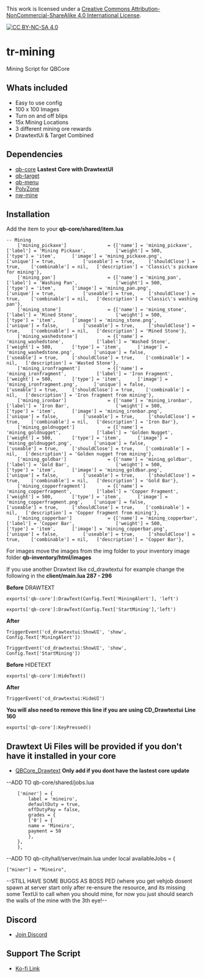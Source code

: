 This work is licensed under a [Creative Commons Attribution-NonCommercial-ShareAlike 4.0
International License][cc-by-nc-sa].

[![CC BY-NC-SA 4.0][cc-by-nc-sa-image]][cc-by-nc-sa]

[cc-by-nc-sa]: http://creativecommons.org/licenses/by-nc-sa/4.0/
[cc-by-nc-sa-image]: https://licensebuttons.net/l/by-nc-sa/4.0/88x31.png
[cc-by-nc-sa-shield]: https://img.shields.io/badge/License-CC%20BY--NC--SA%204.0-lightgrey.svg

# tr-mining
Mining Script for QBCore

## Whats included
- Easy to use config
- 100 x 100 Images
- Turn on and off blips
- 15x Mining Locations
- 3 different mining ore rewards
- DrawtextUi & Target Combined

## Dependencies
- [qb-core](https://github.com/qbcore-framework/qb-core) **Lastest Core with DrawtextUI**
- [qb-target](https://github.com/BerkieBb/qb-target)
- [qb-menu](https://github.com/qbcore-framework/qb-menu)
- [PolyZone](https://github.com/mkafrin/PolyZone)
- [nw-mine](https://github.com/Nowimps8/nw_mine)

## Installation

Add the item to your **qb-core/shared/item.lua**
```
-- Mining
	['mining_pickaxe'] 			     = {['name'] = 'mining_pickaxe', 				['label'] = 'Mining Pickaxe', 			['weight'] = 500, 		['type'] = 'item', 		['image'] = 'mining_pickaxe.png', 			['unique'] = true, 			['useable'] = true, 	['shouldClose'] = true,	   ['combinable'] = nil,   ['description'] = 'Classic\'s pickaxe for mining'},
	['mining_pan'] 			    	 = {['name'] = 'mining_pan', 					['label'] = 'Washing Pan', 				['weight'] = 500, 		['type'] = 'item', 		['image'] = 'mining_pan.png', 				['unique'] = true, 			['useable'] = true, 	['shouldClose'] = true,	   ['combinable'] = nil,   ['description'] = 'Classic\'s washing pan'},
	['mining_stone'] 			     = {['name'] = 'mining_stone', 					['label'] = 'Mined Stone', 				['weight'] = 500, 		['type'] = 'item', 		['image'] = 'mining_stone.png', 			['unique'] = false, 		['useable'] = true, 	['shouldClose'] = true,	   ['combinable'] = nil,   ['description'] = 'Mined Stone'},
	['mining_washedstone'] 			 = {['name'] = 'mining_washedstone', 			['label'] = 'Washed Stone', 			['weight'] = 500, 		['type'] = 'item', 		['image'] = 'mining_washedstone.png', 		['unique'] = false, 		['useable'] = true, 	['shouldClose'] = true,	   ['combinable'] = nil,   ['description'] = 'Wasted Stone'},
	['mining_ironfragment'] 		 = {['name'] = 'mining_ironfragment', 			['label'] = 'Iron Fragment', 			['weight'] = 500, 		['type'] = 'item', 		['image'] = 'mining_ironfragment.png', 		['unique'] = false, 		['useable'] = true, 	['shouldClose'] = true,	   ['combinable'] = nil,   ['description'] = 'Iron fragment from mining'},
	['mining_ironbar'] 				 = {['name'] = 'mining_ironbar', 				['label'] = 'Iron Bar', 				['weight'] = 500, 		['type'] = 'item', 		['image'] = 'mining_ironbar.png', 			['unique'] = false, 		['useable'] = true, 	['shouldClose'] = true,	   ['combinable'] = nil,   ['description'] = 'Iron Bar'},
	['mining_goldnugget'] 			 = {['name'] = 'mining_goldnugget', 			['label'] = 'Golden Nugget', 			['weight'] = 500, 		['type'] = 'item', 		['image'] = 'mining_goldnugget.png', 		['unique'] = false, 		['useable'] = true, 	['shouldClose'] = true,	   ['combinable'] = nil,   ['description'] = 'Golden nugget from mining'},
	['mining_goldbar'] 				 = {['name'] = 'mining_goldbar', 				['label'] = 'Gold Bar', 				['weight'] = 500, 		['type'] = 'item', 		['image'] = 'mining_goldbar.png', 			['unique'] = false, 		['useable'] = true, 	['shouldClose'] = true,	   ['combinable'] = nil,   ['description'] = 'Gold Bar'},
	['mining_copperfragment'] 		 = {['name'] = 'mining_copperfragment', 		['label'] = 'Copper Fragment', 			['weight'] = 500, 		['type'] = 'item', 		['image'] = 'mining_copperfragment.png', 	['unique'] = false, 		['useable'] = true, 	['shouldClose'] = true,	   ['combinable'] = nil,   ['description'] = 'Copper fragment from mining'},
	['mining_copperbar'] 			 = {['name'] = 'mining_copperbar', 				['label'] = 'Copper Bar', 				['weight'] = 500, 		['type'] = 'item', 		['image'] = 'mining_copperbar.png', 		['unique'] = false, 		['useable'] = true, 	['shouldClose'] = true,	   ['combinable'] = nil,   ['description'] = 'Copper Bar'},

```
For images move the images from the img folder to your inventory image folder **qb-inventory/html/images**

If you use another Drawtext like cd_drawtextui for example change the following in the **client/main.lua 287 - 296**

**Before** DRAWTEXT
```
exports['qb-core']:DrawText(Config.Text['MiningAlert'], 'left')

exports['qb-core']:DrawText(Config.Text['StartMining'],'left')
```

**After**
```
TriggerEvent('cd_drawtextui:ShowUI', 'show', Config.Text['MiningAlert'])
		
TriggerEvent('cd_drawtextui:ShowUI', 'show', Config.Text['StartMining'])
```

**Before** HIDETEXT
```
exports['qb-core']:HideText()
```

**After**
```
TriggerEvent('cd_drawtextui:HideUI')
```

**You will also need to remove this line if you are using CD_Drawtextui** 
**Line 160**
```
exports['qb-core']:KeyPressed()
```

## **Drawtext Ui Files will be provided if you don't have it installed in your core**
- [QBCore_Drawtext](https://github.com/trclassic92/QBCore_Drawtext) **Only add if you dont have the lastest core update**



--ADD TO qb-core/shared/jobs.lua

	    ['miner'] = {
			label = 'mineiro',
			defaultDuty = true,
			offDutyPay = false,
			grades = {
		    ['0'] = {
			name = 'Mineiro',
			payment = 50
		    },
		},
		},

--ADD TO qb-cityhall/server/main.lua under local availableJobs = {
	
	
	["miner"] = "Mineiro",



--STILL HAVE SOME BUGGS AS BOSS PED (where you get vehjob dosent spawn at server start only after re-ensure the resource, and its missing some TextUi to call when you should mine, for now you just should search the walls of the mine with the 3th eye!--


## Discord
- [Join Discord](https://discord.gg/zRCdhENsHG)

## Support The Script
- [Ko-fi Link](https://ko-fi.com/trclassic)
